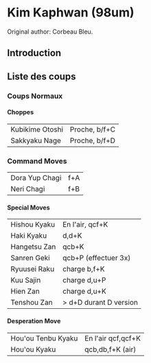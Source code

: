 # Kim Kaphwan (98um)

Original author: Corbeau Bleu.

## Introduction

## Liste des coups

### Coups Normaux

#### Choppes

|                 |               |
|-----------------|---------------|
| Kubikime Otoshi | Proche, b/f+C |
| Sakkyaku Nage   | Proche, b/f+D |

### Command Moves

|                |     |
|----------------|-----|
| Dora Yup Chagi | f+A |
| Neri Chagi     | f+B |

#### Special Moves

|              |                         |
|--------------|-------------------------|
| Hishou Kyaku | En l'air, qcf+K         |
| Haki Kyaku   | d,d+K                   |
| Hangetsu Zan | qcb+K                   |
| Sanren Geki  | qcb+P (effectuer 3x)    |
| Ryuusei Raku | charge b,f+K            |
| Kuu Sajin    | charge d,u+P            |
| Hien Zan     | charge d,u+K            |
| Tenshou Zan  | \> d+D durant D version |

#### Desperation Move

|                    |                    |
|--------------------|--------------------|
| Hou'ou Tenbu Kyaku | En l'air qcf,qcf+K |
| Hou'ou Kyaku       | qcb,db,f+K (air)   |
